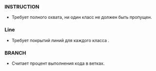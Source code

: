 ### INSTRUCTION
* Требует полного охвата, ни один класс не должен быть пропущен. 
    
### Line
* Требует покрытий линий для каждого класса . 
    

### BRANCH
* Cчитает процент выполнения кода в ветках. 

